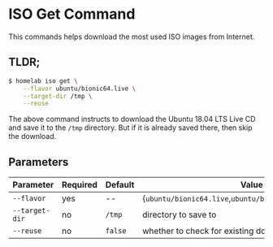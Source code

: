 # ISO Get Command

This commands helps download the most used ISO images from Internet.

## TLDR;

```bash
$ homelab iso get \
    --flavor ubuntu/bionic64.live \
    --target-dir /tmp \
    --reuse
```

The above command instructs to download the Ubuntu 18.04 LTS Live CD and save it to the `/tmp` directory. But if it
is already saved there, then skip the download.

## Parameters
|Parameter|Required|Default|Value|
|---|---|---|---|
|`--flavor`|yes|--|{`ubuntu/bionic64.live`,`ubuntu/bionic64`,`ubuntu/xenial64`}|
|`--target-dir`|no|`/tmp`|directory to save to|
|`--reuse`|no|`false`|whether to check for existing downloads|
